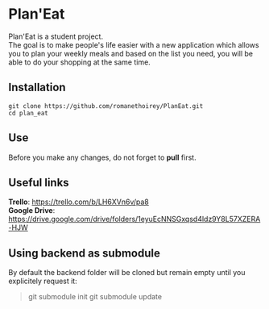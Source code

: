 # Plan'Eat

Plan'Eat is a student project.  
The goal is to make people's life easier with a new application which allows you to plan your weekly meals and based on the list you need, you will be able to do your shopping at the same time.

## Installation

```
git clone https://github.com/romanethoirey/PlanEat.git
cd plan_eat
```

## Use

Before you make any changes, do not forget to **pull** first.

## Useful links

**Trello**: https://trello.com/b/LH6XVn6v/pa8  
**Google Drive**: https://drive.google.com/drive/folders/1eyuEcNNSGxqsd4ldz9Y8L57XZERA-HJW


## Using backend as submodule

By default the backend folder will be cloned but remain empty until you explicitely request it:

> git submodule init 
> git submodule update
